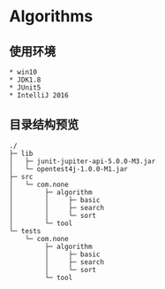 # Algorithms

## 使用环境
    * win10
    * JDK1.8
    * JUnit5
    * IntelliJ 2016

## 目录结构预览
    ./
    ├─ lib
    │   ├─ junit-jupiter-api-5.0.0-M3.jar
    │   └─ opentest4j-1.0.0-M1.jar
    ├─ src
    │   └─ com.none
    │        ├─ algorithm
    │        │     ├─ basic
    │        │     ├─ search
    │        │     └─ sort
    │        └─ tool
    └─ tests
        └─ com.none
             ├─ algorithm
             │     ├─ basic
             │     ├─ search
             │     └─ sort
             └─ tool
